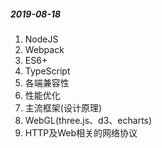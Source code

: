 ##### 2019-08-18

1. NodeJS
2. Webpack
3. ES6+
4. TypeScript
5. 各端兼容性
6. 性能优化
7. 主流框架(设计原理)
8. WebGL(three.js、d3、echarts)
9. HTTP及Web相关的网络协议